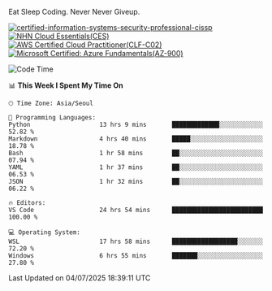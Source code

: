 Eat Sleep Coding.
Never Never Giveup.

[![certified-information-systems-security-professional-cissp](https://github.com/user-attachments/assets/d259884f-7f9a-4d80-a663-6968ead7464a)](https://www.credly.com/badges/f394a010-85a0-450b-9136-8043af01d71c/public_url)
[![NHN Cloud Essentials(CES)](https://github.com/user-attachments/assets/f405dcae-c923-424d-927f-e993bac10fa9)](https://www.nhncloud.com/kr/edu/certification/search)
[![AWS Certified Cloud Practitioner(CLF-C02)](https://github.com/user-attachments/assets/5199a6f5-42d5-4e70-b493-16c3fd42e691)](https://www.credly.com/badges/235e2b66-a782-4a21-ac77-ac4e42037113)
[![Microsoft Certified: Azure Fundamentals(AZ-900)](https://github.com/user-attachments/assets/7eb23f86-6311-42f9-83ab-166a25656710)](https://learn.microsoft.com/en-us/users/tiaz0128/credentials/ca6706271c8233ef)

<!--START_SECTION:waka-->
![Code Time](http://img.shields.io/badge/Code%20Time-4%2C257%20hrs%2036%20mins-blue)

📊 **This Week I Spent My Time On** 

```text
🕑︎ Time Zone: Asia/Seoul

💬 Programming Languages: 
Python                   13 hrs 9 mins       █████████████░░░░░░░░░░░░   52.82 % 
Markdown                 4 hrs 40 mins       █████░░░░░░░░░░░░░░░░░░░░   18.78 % 
Bash                     1 hr 58 mins        ██░░░░░░░░░░░░░░░░░░░░░░░   07.94 % 
YAML                     1 hr 37 mins        ██░░░░░░░░░░░░░░░░░░░░░░░   06.53 % 
JSON                     1 hr 32 mins        ██░░░░░░░░░░░░░░░░░░░░░░░   06.22 % 

🔥 Editors: 
VS Code                  24 hrs 54 mins      █████████████████████████   100.00 % 

💻 Operating System: 
WSL                      17 hrs 58 mins      ██████████████████░░░░░░░   72.20 % 
Windows                  6 hrs 55 mins       ███████░░░░░░░░░░░░░░░░░░   27.80 % 
```


 Last Updated on 04/07/2025 18:39:11 UTC
<!--END_SECTION:waka-->
